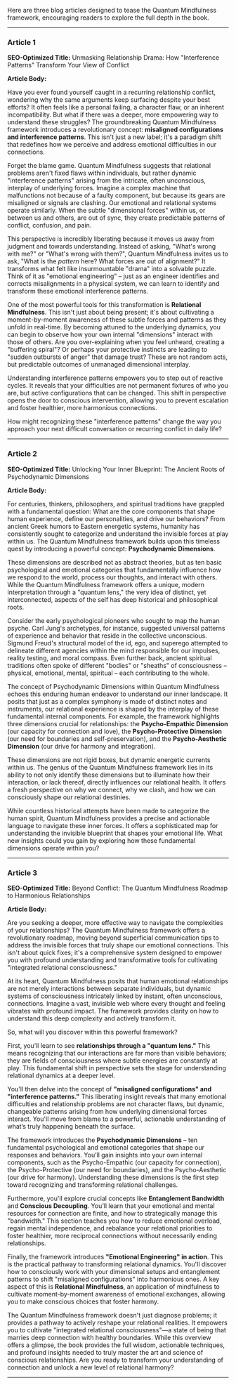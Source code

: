 Here are three blog articles designed to tease the Quantum Mindfulness framework, encouraging readers to explore the full depth in the book.

---

### Article 1

**SEO-Optimized Title:** Unmasking Relationship Drama: How "Interference Patterns" Transform Your View of Conflict

**Article Body:**

Have you ever found yourself caught in a recurring relationship conflict, wondering why the same arguments keep surfacing despite your best efforts? It often feels like a personal failing, a character flaw, or an inherent incompatibility. But what if there was a deeper, more empowering way to understand these struggles? The groundbreaking Quantum Mindfulness framework introduces a revolutionary concept: **misaligned configurations and interference patterns**. This isn't just a new label; it's a paradigm shift that redefines how we perceive and address emotional difficulties in our connections.

Forget the blame game. Quantum Mindfulness suggests that relational problems aren't fixed flaws within individuals, but rather dynamic "interference patterns" arising from the intricate, often unconscious, interplay of underlying forces. Imagine a complex machine that malfunctions not because of a faulty component, but because its gears are misaligned or signals are clashing. Our emotional and relational systems operate similarly. When the subtle "dimensional forces" within us, or between us and others, are out of sync, they create predictable patterns of conflict, confusion, and pain.

This perspective is incredibly liberating because it moves us away from judgment and towards understanding. Instead of asking, "What's wrong with me?" or "What's wrong with them?", Quantum Mindfulness invites us to ask, "What is the *pattern* here? What forces are out of alignment?" It transforms what felt like insurmountable "drama" into a solvable puzzle. Think of it as "emotional engineering" – just as an engineer identifies and corrects misalignments in a physical system, we can learn to identify and transform these emotional interference patterns.

One of the most powerful tools for this transformation is **Relational Mindfulness**. This isn't just about being present; it's about cultivating a moment-by-moment awareness of these subtle forces and patterns as they unfold in real-time. By becoming attuned to the underlying dynamics, you can begin to observe how your own internal "dimensions" interact with those of others. Are you over-explaining when you feel unheard, creating a "buffering spiral"? Or perhaps your protective instincts are leading to "sudden outbursts of anger" that damage trust? These are not random acts, but predictable outcomes of unmanaged dimensional interplay.

Understanding interference patterns empowers you to step out of reactive cycles. It reveals that your difficulties are not permanent fixtures of who you are, but active configurations that can be changed. This shift in perspective opens the door to conscious intervention, allowing you to prevent escalation and foster healthier, more harmonious connections.

How might recognizing these "interference patterns" change the way you approach your next difficult conversation or recurring conflict in daily life?

---

### Article 2

**SEO-Optimized Title:** Unlocking Your Inner Blueprint: The Ancient Roots of Psychodynamic Dimensions

**Article Body:**

For centuries, thinkers, philosophers, and spiritual traditions have grappled with a fundamental question: What are the core components that shape human experience, define our personalities, and drive our behaviors? From ancient Greek humors to Eastern energetic systems, humanity has consistently sought to categorize and understand the invisible forces at play within us. The Quantum Mindfulness framework builds upon this timeless quest by introducing a powerful concept: **Psychodynamic Dimensions**.

These dimensions are described not as abstract theories, but as ten basic psychological and emotional categories that fundamentally influence how we respond to the world, process our thoughts, and interact with others. While the Quantum Mindfulness framework offers a unique, modern interpretation through a "quantum lens," the very idea of distinct, yet interconnected, aspects of the self has deep historical and philosophical roots.

Consider the early psychological pioneers who sought to map the human psyche. Carl Jung's archetypes, for instance, suggested universal patterns of experience and behavior that reside in the collective unconscious. Sigmund Freud's structural model of the id, ego, and superego attempted to delineate different agencies within the mind responsible for our impulses, reality testing, and moral compass. Even further back, ancient spiritual traditions often spoke of different "bodies" or "sheaths" of consciousness – physical, emotional, mental, spiritual – each contributing to the whole.

The concept of Psychodynamic Dimensions within Quantum Mindfulness echoes this enduring human endeavor to understand our inner landscape. It posits that just as a complex symphony is made of distinct notes and instruments, our relational experience is shaped by the interplay of these fundamental internal components. For example, the framework highlights three dimensions crucial for relationships: the **Psycho-Empathic Dimension** (our capacity for connection and love), the **Psycho-Protective Dimension** (our need for boundaries and self-preservation), and the **Psycho-Aesthetic Dimension** (our drive for harmony and integration).

These dimensions are not rigid boxes, but dynamic energetic currents within us. The genius of the Quantum Mindfulness framework lies in its ability to not only identify these dimensions but to illuminate how their interaction, or lack thereof, directly influences our relational health. It offers a fresh perspective on why we connect, why we clash, and how we can consciously shape our relational destinies.

While countless historical attempts have been made to categorize the human spirit, Quantum Mindfulness provides a precise and actionable language to navigate these inner forces. It offers a sophisticated map for understanding the invisible blueprint that shapes your emotional life. What new insights could you gain by exploring how these fundamental dimensions operate within you?

---

### Article 3

**SEO-Optimized Title:** Beyond Conflict: The Quantum Mindfulness Roadmap to Harmonious Relationships

**Article Body:**

Are you seeking a deeper, more effective way to navigate the complexities of your relationships? The Quantum Mindfulness framework offers a revolutionary roadmap, moving beyond superficial communication tips to address the invisible forces that truly shape our emotional connections. This isn't about quick fixes; it's a comprehensive system designed to empower you with profound understanding and transformative tools for cultivating "integrated relational consciousness."

At its heart, Quantum Mindfulness posits that human emotional relationships are not merely interactions between separate individuals, but dynamic systems of consciousness intricately linked by instant, often unconscious, connections. Imagine a vast, invisible web where every thought and feeling vibrates with profound impact. The framework provides clarity on how to understand this deep complexity and actively transform it.

So, what will you discover within this powerful framework?

First, you’ll learn to see **relationships through a "quantum lens."** This means recognizing that our interactions are far more than visible behaviors; they are fields of consciousness where subtle energies are constantly at play. This fundamental shift in perspective sets the stage for understanding relational dynamics at a deeper level.

You'll then delve into the concept of **"misaligned configurations" and "interference patterns."** This liberating insight reveals that many emotional difficulties and relationship problems are not character flaws, but dynamic, changeable patterns arising from how underlying dimensional forces interact. You'll move from blame to a powerful, actionable understanding of what’s truly happening beneath the surface.

The framework introduces the **Psychodynamic Dimensions** – ten fundamental psychological and emotional categories that shape our responses and behaviors. You’ll gain insights into your own internal components, such as the Psycho-Empathic (our capacity for connection), the Psycho-Protective (our need for boundaries), and the Psycho-Aesthetic (our drive for harmony). Understanding these dimensions is the first step toward recognizing and transforming relational challenges.

Furthermore, you'll explore crucial concepts like **Entanglement Bandwidth** and **Conscious Decoupling**. You’ll learn that your emotional and mental resources for connection are finite, and how to strategically manage this "bandwidth." This section teaches you how to reduce emotional overload, regain mental independence, and rebalance your relational priorities to foster healthier, more reciprocal connections without necessarily ending relationships.

Finally, the framework introduces **"Emotional Engineering" in action**. This is the practical pathway to transforming relational dynamics. You'll discover how to consciously work with your dimensional setups and entanglement patterns to shift "misaligned configurations" into harmonious ones. A key aspect of this is **Relational Mindfulness**, an application of mindfulness to cultivate moment-by-moment awareness of emotional exchanges, allowing you to make conscious choices that foster harmony.

The Quantum Mindfulness framework doesn't just diagnose problems; it provides a pathway to actively reshape your relational realities. It empowers you to cultivate "integrated relational consciousness"—a state of being that marries deep connection with healthy boundaries. While this overview offers a glimpse, the book provides the full wisdom, actionable techniques, and profound insights needed to truly master the art and science of conscious relationships. Are you ready to transform your understanding of connection and unlock a new level of relational harmony?

---